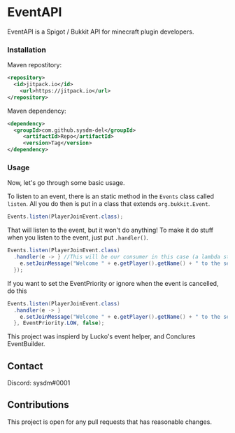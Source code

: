 # EventAPI

EventAPI is a Spigot / Bukkit API for minecraft plugin developers.

### Installation

Maven repostitory:

```xml
<repository>
  <id>jitpack.io</id>
	<url>https://jitpack.io</url>
</repository>
```
Maven dependency:
```xml
<dependency>
  <groupId>com.github.sysdm-del</groupId>
	 <artifactId>Repo</artifactId>
	 <version>Tag</version>
</dependency>
```

### Usage

Now, let's go through some basic usage.

To listen to an event, there is an static method in the `Events` class called `listen`. All you do then is put in a class that extends `org.bukkit.Event`.

```java
Events.listen(PlayerJoinEvent.class);
```
That will listen to the event, but it won't do anything! To make it do stuff when you listen to the event, just put `.handler()`.

```java
Events.listen(PlayerJoinEvent.class)
  .handler(e -> } //This will be our consumer in this case (a lambda statement where e is event), but you can also just put any regular consumer there instead of the statement.
    e.setJoinMessage("Welcome " + e.getPlayer().getName() + " to the server!);
  });
```

If you want to set the EventPriority or ignore when the event is cancelled, do this

```java
Events.listen(PlayerJoinEvent.class)
  .handler(e -> }
    e.setJoinMessage("Welcome " + e.getPlayer().getName() + " to the server!);
  }, EventPriority.LOW, false);

```
This project was inspierd by Lucko's event helper, and Conclures EventBuilder.

## Contact
Discord: sysdm#0001

## Contributions
This project is open for any pull requests that has reasonable changes.
